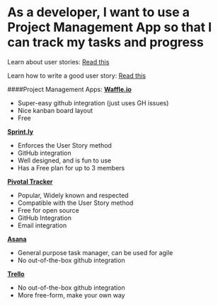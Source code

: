 # As a developer, I want to use a Project Management App so that I can track my tasks and progress

Learn about user stories: [Read this](http://www.mountaingoatsoftware.com/topics/user-stories)

Learn how to write a good user story: [Read this](http://www.mountaingoatsoftware.com/blog/advantages-of-the-as-a-user-i-want-user-story-template)

####Project Management Apps:
[**Waffle.io**](https://waffle.io/)
  - Super-easy github integration (just uses GH issues)
  - Nice kanban board layout
  - Free

[**Sprint.ly**](https://sprint.ly/)
- Enforces the User Story method
- GitHub integration
- Well designed, and is fun to use
- Has a Free plan for up to 3 members

[**Pivotal Tracker**](http://www.pivotaltracker.com/)
- Popular, Widely known and respected
- Compatible with the User Story method
- Free for open source
- GitHub Integration
- Email integration

[**Asana**](https://asana.com/)
- General purpose task manager, can be used for agile
- No out-of-the-box github integration

[**Trello**](https://trello.com/)
- No out-of-the-box github integration
- More free-form, make your own way
